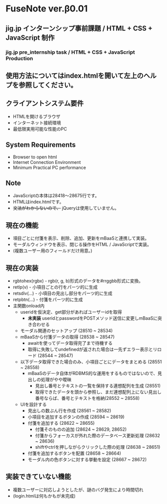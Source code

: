 # FuseNote ver.β0.01
## jig.jp インターンシップ事前課題 / HTML + CSS + JavaScript 制作
### jig.jp pre_internship task / HTML + CSS + JavaScript Production



## 使用方法についてはindex.htmlを開いて左上のヘルプを参照してください。


## クライアントシステム要件
- HTMLを開けるブラウザ
- インターネット接続環境
- 最低限実用可能な性能のPC


## System Requirements
- Browser to open html
- Internet Connection Environment
- Minimum Practical PC performance


## Note
- JavaScriptの本体は28418～28675行です。
- HTMLはindex.htmlです。
- ~~文法がわからないので、~~ jQueryは使用していません。


## 現在の機能
- 項目ごとに付箋を表示、削除、追加、更新をmBaaSと連携して実装。
- モーダルウィンドウを表示、閉じる操作をHTML / JavaScriptで実装。
- (複数ユーザー用のフィールドだけ用意。)


## 現在の実装
- rgbtohex(rgbx) - rgb(r, g, b)形式のデータを#rrggbb形式に変換。
- retlp(v) - 小項目ごとの行をパーツ的に生成
- retsdiv(...) - 小項目の見出し部分をパーツ的に生成
- retpbtn(...) - 付箋をパーツ的に生成
- 主関数onload内
  - useridを仮決定、get部分があればユーザーidを取得
    - **未実装** useridとpasswordをPOSTメソッド送信に変更しmBaaSに突き合わせる
  - モーダル関連のセットアップ (28510 ~ 28534)
  - mBaaSから付箋データの取得 (28538 ~ 28547)
    - awaitを使ってデータ取得完了まで待機する
    - 取得に失敗してundefinedが返された場合は一先ずエラー表示とリロード (28544 ~ 28547)
  - 以下データ取得できた場合のみ、小項目ごとにデータをまとめる (28551 ~ 28558)
    - mBaaSのデータ自体がRDBMS的な運用をするものではないので、見出しの処理がやや曖昧
      - 見出し番号とテキストの一覧を保持する連想配列を生成 (28551)
      - 取得できたデータを頭から参照し、まだ連想配列上にない見出し番号ならば、番号とテキストを格納(28552 ~ 28558)
  - UIを設計する
    - 見出しの数ぶん行を作成 (28561 ~ 28582)
    - 小項目を追加するボタンの作成 (28594 ~ 28619)
    - 付箋を追加する (28622 ~ 28655)
      - 付箋そのものの追加 (28624 ~ 28629, 28652)
      - 付箋からフォーカスが外れた際のデータベース更新処理 (28632 ~ 28636)
      - shiftやctrlを押しながらクリックした際の処理 (28638 ~ 28651)
    - 付箋を追加するボタンを配置 (28658 ~ 28664)
    - モーダル内の色ボタンに対する挙動を設定 (28667 ~ 28672)


## 実装できていない機能
- 複数ユーザーに対応しようとしたが、謎のバグ発生により時間切れ
- (login.htmlは何もかもが未完成)
